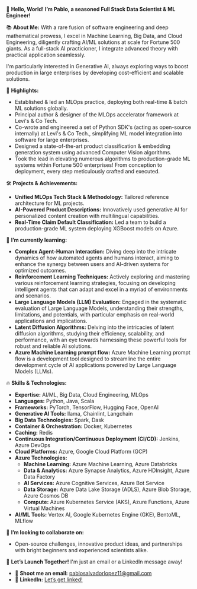  🚀 **Hello, World! I’m Pablo, a seasoned Full Stack Data Scientist & ML Engineer!**

📚 **About Me:**
With a rare fusion of software engineering and deep mathematical prowess, I excel in Machine Learning, Big Data, and Cloud Engineering, diligently crafting AI/ML solutions at scale for Fortune 500 giants. As a full-stack AI practicioner, I integrate advanced theory with practical application seamlessly.

I'm particularly interested in Generative AI, always exploring ways to boost production in large enterprises by developing cost-efficient and scalable solutions.

🌟 **Highlights:**
- Established & led an MLOps practice, deploying both real-time & batch ML solutions globally.
- Principal author & designer of the MLOps accelerator framework at Levi's & Co Tech.
- Co-wrote and engineered a set of Python SDK's (acting as open-source internally) at Levi's & Co Tech., simplifying ML model integration into software for large enterprises.
- Designed a state-of-the-art product classification & embedding generation system using advanced Computer Vision algorithms.
- Took the lead in elevating numerous algorithms to production-grade ML systems within Fortune 500 enterprises! From conception to deployment, every step meticulously crafted and executed.

🛠️ **Projects & Achievements:**
- **Unified MLOps Tech Stack & Methodology:** Tailored reference architecture for ML projects.
- **AI-Powered Product Descriptions:** Innovatively used generative AI for personalized content creation with multilingual capabilities.
- **Real-Time Claim Default Classification:** Led a team to build a production-grade ML system deploying XGBoost models on Azure.

🌱 **I’m currently learning:** 
- **Complex Agent-Human Interaction:** Diving deep into the intricate dynamics of how automated agents and humans interact, aiming to enhance the synergy between users and AI-driven systems for optimized outcomes.
- **Reinforcement Learning Techniques:** Actively exploring and mastering various reinforcement learning strategies, focusing on developing intelligent agents that can adapt and excel in a myriad of environments and scenarios.
- **Large Language Models (LLM) Evaluation:** Engaged in the systematic evaluation of Large Language Models, understanding their strengths, limitations, and potentials, with particular emphasis on real-world applications and implications.
- **Latent Diffusion Algorithms:** Delving into the intricacies of latent diffusion algorithms, studying their efficiency, scalability, and performance, with an eye towards harnessing these powerful tools for robust and reliable AI solutions.
- **Azure Machine Learning prompt flow:** Azure Machine Learning prompt flow is a development tool designed to streamline the entire development cycle of AI applications powered by Large Language Models (LLMs).

🔥 **Skills & Technologies:**
- **Expertise:** AI/ML, Big Data, Cloud Engineering, MLOps
- **Languages:** Python, Java, Scala
- **Frameworks:** PyTorch, TensorFlow, Hugging Face, OpenAI
- **Generative AI Tools:** llama, Chainlint, Langchain
- **Big Data Technologies:** Spark, Dask
- **Container & Orchestration:** Docker, Kubernetes
- **Caching:** Redis
- **Continuous Integration/Continuous Deployment (CI/CD):** Jenkins, Azure DevOps
- **Cloud Platforms:** Azure, Google Cloud Platform (GCP)
- **Azure Technologies:** 
  - **Machine Learning:** Azure Machine Learning, Azure Databricks
  - **Data & Analytics:** Azure Synapse Analytics, Azure HDInsight, Azure Data Factory
  - **AI Services:** Azure Cognitive Services, Azure Bot Service
  - **Data Storage:** Azure Data Lake Storage (ADLS), Azure Blob Storage, Azure Cosmos DB
  - **Compute:** Azure Kubernetes Service (AKS), Azure Functions, Azure Virtual Machines
- **AI/ML Tools:** Vertex AI, Google Kubernetes Engine (GKE), BentoML, MLflow

👯 **I’m looking to collaborate on:** 
- Open-source challenges, innovative product ideas, and partnerships with bright beginners and experienced scientists alike.

🚀 **Let’s Launch Together!**
I'm just an email or a LinkedIn message away!

- 💌 **Shoot me an email:** [pablosalvadorlopez11@gmail.com](mailto:pablosalvadorlopez11@gmail.com)
- 🔗 **LinkedIn:** [Let’s get linked!](https://www.linkedin.com/in/pablosalvadorlopez/?locale=en_US)
